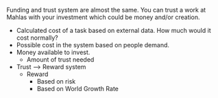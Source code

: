
Funding and trust system are almost the same. You can trust a work at Mahlas with your investment which could be money and/or creation.


* Calculated cost of a task based on external data. How much would it cost normally?
* Possible cost in the system based on people demand.
* Money available to invest.
   * Amount of trust needed
* Trust --> Reward system
  * Reward
    * Based on risk
    * Based on World Growth Rate
